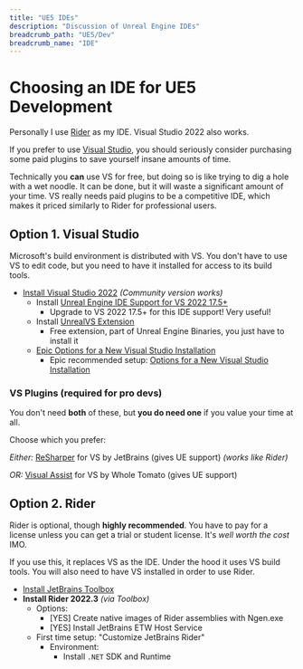 ```yaml
---
title: "UE5 IDEs"
description: "Discussion of Unreal Engine IDEs"
breadcrumb_path: "UE5/Dev"
breadcrumb_name: "IDE"
---
```


# Choosing an IDE for UE5 Development

Personally I use [Rider](#Rider) as my IDE.
Visual Studio 2022 also works.

If you prefer to use [Visual Studio](#VS), you should seriously consider purchasing
some paid plugins to save yourself insane amounts of time.

Technically you **can** use VS for free, but doing so
is like trying to dig a hole with a wet noodle.
It can be done, but it will waste a significant amount of your time.
VS really needs paid plugins to be a competitive IDE,
which makes it priced similarly to Rider for professional users.


<a id='VS'></a>
## Option 1. Visual Studio

Microsoft's build environment is distributed with VS.  You don't have to use VS to edit code,
but you need to have it installed for access to its build tools.

- [Install Visual Studio 2022](https://visualstudio.microsoft.com/downloads/) *(Community version works)*
  - Install [Unreal Engine IDE Support for VS 2022 17.5+](https://devblogs.microsoft.com/cppblog/unreal-engine-integrations-now-available-in-visual-studio-2022/)
    - Upgrade to VS 2022 17.5+ for this IDE support!  Very useful!
  - Install [UnrealVS Extension](https://docs.unrealengine.com/5.1/en-US/using-the-unrealvs-extension-for-unreal-engine-cplusplus-projects/)
    - Free extension, part of Unreal Engine Binaries, you just have to install it
  - [Epic Options for a New Visual Studio Installation](https://docs.unrealengine.com/5.0/en-US/setting-up-visual-studio-development-environment-for-cplusplus-projects-in-unreal-engine/)
      - Epic recommended setup: [Options for a New Visual Studio Installation](https://docs.unrealengine.com/5.0/en-US/setting-up-visual-studio-development-environment-for-cplusplus-projects-in-unreal-engine/)


<a id='VSPlugins'></a>
### VS Plugins (required for pro devs)

You don't need **both** of these, but **you do need one** if you value your time at all.

Choose which you prefer:

*Either:* [ReSharper](https://www.jetbrains.com/lp/resharper-cpp-unreal-engine/)
for VS by JetBrains (gives UE support) *(works like Rider)*

*OR:* [Visual Assist](https://www.wholetomato.com/visual-assist-ue4-unreal-engine)
for VS by Whole Tomato (gives UE support)


<a id='Rider'></a>
## Option 2. Rider

Rider is optional, though **highly recommended**.  You have to pay for a license unless
you can get a trial or student license.  It's *well worth the cost* IMO.

If you use this, it replaces VS as the IDE.  Under the hood it uses VS build tools.
You will also need to have VS installed in order to use Rider.

- [Install JetBrains Toolbox](https://www.jetbrains.com/toolbox-app/)
- **Install Rider 2022.3** *(via Toolbox)*
    - Options:
        - [YES] Create native images of Rider assemblies with Ngen.exe
        - [YES] Install JetBrains ETW Host Service
    - First time setup: "Customize JetBrains Rider"
        - Environment:
            - Install `.NET` SDK and Runtime
